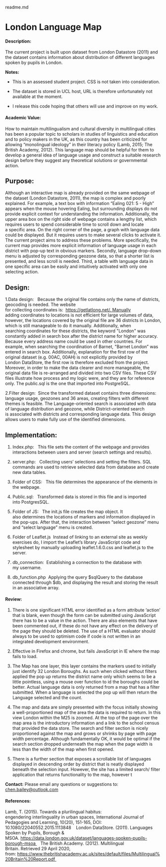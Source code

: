 readme.md

London Language Map
=======================


#### Description:
The current project is built upon dataset from London Datastore (2011) and the dataset contains information about distribution of different languages spoken by pupils in London. 

**Notes:**

- This is an assessed student project. CSS is not taken into consideration.

- The dataset is stored in UCL host, URL is therefore unfortunately not available at the moment.

- I release this code hoping that others will use and improve on my work.


#### Academic Value:
How to maintain multilingualism and cultural diversity in multilingual cities has been a popular topic to scholars in studies of linguistics and education and to policy makers in the UK, as this country has been criticized for allowing “monolingual ideology” in their literacy policy (Lamb, 2015; The British Academy, 2012). 
This language map should be helpful for them to develop a general idea of language usage and construct a suitable research design before they suggest any theoretical solutions or governmental action.  


## Purpose:
Although an interactive map is already provided on the same webpage of the dataset (London Datastore, 2011), the map is complex and poorly explained. For example, a text box with information “Ealing 021: 5 - High” appears when the mouse hovering Ealing, but surrounding displays do not provide explicit context for understanding the information. Additionally, the upper area box on the right side of webpage contains a lengthy list, which requires users to spend considerable time to scroll down and locate a specific area. On the right corner of the page, a graph with language data could be displayed. But it requires users to make several clicks to activate it. The current project aims to address these problems. More specifically, the current map provides more explicit information of language usage in each district with pop-up text in obvious markers. Secondly, language drop-down menu is adjusted by corresponding geozone data, so that a shorter list is presented, and less scroll is needed. Third, a table with language data in one specific area can be easily and intuitively activated with only one selecting action.  

## Design:
1.Data design:  
Because the original file contains only the name of districts, geocoding is needed. The website for collecting coordinates is:  https://getlatlong.net/. Manually adding coordinates to locations is not efficient for large volumes of data, however, the locations covered by the original file are 36 districts in London, which is still manageable to do it manually. Additionally, when searching coordinates for these districts, the keyword "London" was constantly added in search box after the district name for higher accuracy. Because every address name could be used in other countries. For example, when searching the coordination of Barnet, "Barnet London” was entered in search box. Additionally, explanation for the first row of the original dataset (e.g. 00AC, 00AH) is not explicitly provided by London DataStore, the first row is therefore excluded from the project. Moreover, in order to make the data clearer and more manageable, the original data file is re-arranged and divided into two CSV files. These CSV files illustrate how process and my logic were, and they are for reference only. The public.sql is the one that imported into PostgreSQL. 

2.Filter design: 
Since the transformed dataset contains three dimensions: language usage, geozones and 36 areas, creating filters with different themes is feasible. The Language-oriented search is associated with data of language distribution and geozone, while District-oriented search is associated with districts and corresponding language data. This design allows users to make fully use of the identified dimensions. 

## Implementation:
1. Index.php:  
This file sets the content of the webpage and provides interactions between users and server (search settings and results). 

2. server.php:  
Collecting users’ selections and setting the filters. SQL commands are used to retrieve selected data from database and create new data tables. 

3. Folder of CSS:  
This file determines the appearance of the elements in the webpage. 
 
4. Public.sql:  
Transformed data is stored in this file and is imported into PostgresSQL. 
 
5. Folder of JS:  
The init.js file creates the map object. It also determines the locations of markers and information displayed in the pop-ups. After that, the interaction between “select geozone” menu and “select language” menu is created. 
 
6. Folder of Leaflet.js 
Instead of linking to an external site as weekly exercises do, I import the Leaflet’s library JavaScript code and stylesheet by manually uploading leaflet.1.6.0.css and leaflet.js to the server. 
 
7. db_connection: 
Establishing a connection to the database with my username.  
 
8. db_function.php 
Applying the query $sqlQuery to the database connected through $db, and displaying the result and storing the result in an associative array.  



#### Review:

1. There is one significant HTML error identified as a form attribute ‘action’ that is blank, even though the form can be submitted using JavaScript there has to be a value in the action. There are also elements that have been commented out, if these do not have any effect on the delivery of the page they should be deleted. The use of a HTML evaluator should always to be used to optimism code if code is not written in an integrated development environment.

2. Effective in Firefox and chrome, but fails JavaScript in IE where the map fails to load.

3. The Map has one layer, this layer contains the markers used to initially just identify 32 London Boroughs. As such when clicked without filters applied the pop up returns the district name only which seems to be a little pointless, using a mouse over function to id the boroughs could be better. Actual language data is only returned from a map that has a filter submitted. When a language is selected the pop up will then return the Language selected and the count.

4. The map and data are simply presented with the focus initially showing a well-proportioned map of the area the data is required to return. In this view London within the M25 is zoomed. At the top of the page over the map area is the introductory information and a link to the school census that provided the data store. The search and filter section is nicely proportioned against the map and grows or shrinks by page with page width percentage. Although fundamentally OK, it would be optimal if the search section dropped underneath the map when the page width is less than the width of the map when first opened.

5. There is a further section that exposes a scrollable list of languages displayed in descending order by district that is neatly displayed beneath the selection input. However, the site has a limited search/ filter application that returns functionality to the map, however t


**Contact:** Please email any questions or suggestions to: chen.bailey@outlook.com

#### References:


Lamb, T. (2015). Towards a plurilingual habitus: engendering interlinguality in urban spaces, International Journal of Pedagogies and Learning, 10(20), 151-165, DOI: 10.1080/22040552.2015.1113848 
 
London DataStore. (2011). Languages Spoken by Pupils, Borough & MSOA. https://data.london.gov.uk/dataset/languages-spoken-pupils-borough-msoa 
 
The British Academy. (2012). Multilingual Britain. Retrieved 29 April 2020, from: https://www.thebritishacademy.ac.uk/sites/default/files/Multilingual%20Britain%20Report.pdf 
 
